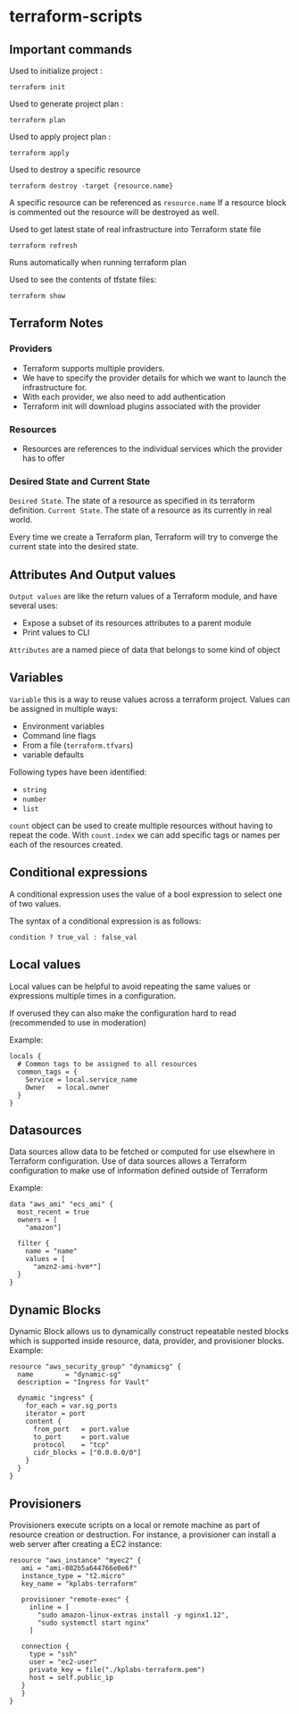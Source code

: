 # terraform-scripts

## Important commands

Used to initialize project :
```
terraform init
```

Used to generate project plan :
```
terraform plan
```

Used to apply project plan :
```
terraform apply
```

Used to destroy a specific resource
```
terraform destroy -target {resource.name}
```
A specific resource can be referenced as `resource.name` 
If a resource block is commented out the resource will be destroyed as well.

Used to get latest state of real infrastructure into Terraform state file 
```
terraform refresh
```
Runs automatically when running terraform plan 

Used to see the contents of tfstate files:
```
terraform show
```

## Terraform Notes

### Providers
- Terraform supports multiple providers.
- We have to specify the provider details for which we want to launch the infrastructure for.
- With each provider, we also need to add authentication
- Terraform init will download plugins associated with the provider

### Resources
- Resources are references to the individual services which the provider has to offer

### Desired State and Current State

`Desired State`. The state of a resource as specified in its terraform definition.
`Current State`. The state of a resource as its currently in real world.

Every time we create a Terraform plan, Terraform will try to converge the current state into the desired state.

## Attributes And Output values

`Output values` are like the return values of a Terraform module, and have several uses:
 - Expose a subset of its resources attributes to a parent module
 - Print values to CLI
 
`Attributes` are a named piece of data that belongs to some kind of object

## Variables

`Variable` this is a way to reuse values across a terraform project. Values can be assigned in multiple ways: 
- Environment variables
- Command line flags
- From a file (`terraform.tfvars`)
- variable defaults

Following types have been identified: 
- `string`
- `number`
- `list`

`count` object can be used to create multiple resources without having to repeat the code. 
With `count.index` we can add specific tags or names per each of the resources created.

## Conditional expressions

A conditional expression uses the value of a bool expression to select one of two values.

The syntax of a conditional expression is as follows:
```
condition ? true_val : false_val
```

## Local values

Local values can be helpful to avoid repeating the same values or expressions multiple times in a configuration. 

If overused they can also make the configuration hard to read (recommended to use in moderation)

Example: 
```
locals {
  # Common tags to be assigned to all resources
  common_tags = {
    Service = local.service_name
    Owner   = local.owner
  }
}
```

## Datasources

Data sources allow data to be fetched or computed for use elsewhere in Terraform configuration. Use of data sources 
allows a Terraform configuration to make use of information defined outside of Terraform

Example:
```
data "aws_ami" "ecs_ami" {
  most_recent = true
  owners = [
    "amazon"]

  filter {
    name = "name"
    values = [
      "amzn2-ami-hvm*"]
  }
}
```

## Dynamic Blocks

Dynamic Block allows us to dynamically construct repeatable nested blocks which is supported inside resource, 
data, provider, and provisioner blocks. Example: 

```
resource "aws_security_group" "dynamicsg" {
  name        = "dynamic-sg"
  description = "Ingress for Vault"

  dynamic "ingress" {
    for_each = var.sg_ports
    iterator = port
    content {
      from_port   = port.value
      to_port     = port.value
      protocol    = "tcp"
      cidr_blocks = ["0.0.0.0/0"]
    }
  }
}
```

## Provisioners

Provisioners execute scripts on a local or remote machine as part of resource creation or destruction.
For instance, a provisioner can install a web server after creating a EC2 instance: 

```
resource "aws_instance" "myec2" {
   ami = "ami-082b5a644766e0e6f"
   instance_type = "t2.micro"
   key_name = "kplabs-terraform"

   provisioner "remote-exec" {
     inline = [
       "sudo amazon-linux-extras install -y nginx1.12",
       "sudo systemctl start nginx"
     ]

   connection {
     type = "ssh"
     user = "ec2-user"
     private_key = file("./kplabs-terraform.pem")
     host = self.public_ip
   }
   }
}
```
